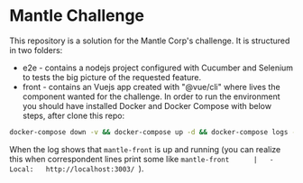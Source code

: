# Mantle Challenge
This repository is a solution for the Mantle Corp's challenge.
It is structured in two folders:
  * e2e - contains a nodejs project configured with Cucumber and Selenium to
          tests the big picture of the requested feature.
  * front - contains an Vuejs app created with "@vue/cli" where lives the
    component wanted for the challenge.
In order to run the environment you should have installed Docker and Docker
Compose with below steps, after clone this repo:
```sh
docker-compose down -v && docker-compose up -d && docker-compose logs -f
```
When the log shows that  `mantle-front` is up and running (you can realize this
when correspondent lines print some like
`mantle-front      |   - Local:   http://localhost:3003/ `).

